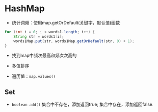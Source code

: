# HashMap

- 统计词频：使用map.getOrDefault(关键字，默认值)函数
```java
for (int i = 0; i < words1.length; i++) {
    String str = words1[i];
    words1Map.put(str, words1Map.getOrDefault(str, 0) + 1);
}
```
- 找到map中频次最高和频次次高的
- 多值排序


- 遍历值：`map.values()`


## Set

- `boolean add()`
集合中不存在，添加返回true;
集合中存在，添加返回false.
